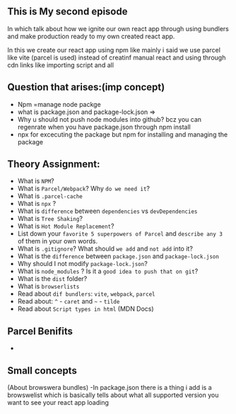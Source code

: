  ## This is My second episode
  In which talk about how we ignite our own react app through using bundlers and make production ready to my own created react app.
 
  In this we create our react app using npm like mainly i said we use parcel like vite (parcel is used) instead of creatinf manual react and using through cdn links like importing script and all   

 ## Question that arises:(imp concept)
 - Npm =manage node packge
 - what is package.json and package-lock.json =>
 - Why u should not push node modules into github? bcz you can regenrate when you have package.json through npm install
 - npx for excecuting the package but npm for installing and managing the package 

 ## Theory Assignment:
- What is `NPM`?
- What is `Parcel/Webpack`? Why `do we need it`?
- What is `.parcel-cache`
- What is `npx` ?
- What is `difference` between `dependencies` vs `devDependencies`
- What is `Tree Shaking`?
- What is `Hot Module Replacement`?
- List down your `favorite 5 superpowers of Parcel` and `describe any 3` of them in your
 own words.
- What is `.gitignore`? What should `we add` and `not add` into it?
- What is the `difference` between `package.json` and `package-lock.json`
- Why should I not modify `package-lock.json`?
- What is `node_modules` ? Is it a `good idea to push that on git`?
- What is the `dist` folder?
- What is `browserlists`
- Read about `dif bundlers`: `vite`, `webpack`, `parcel`
- Read about: `^` - `caret` and `~` - `tilde`
- Read about `Script types in html` (MDN Docs)
## Parcel Benifits
-
## Small concepts
(About browswera bundles)
-In package.json there is a thing i add is a browswelist which is basically tells about what all supported version you want to see your react app loading